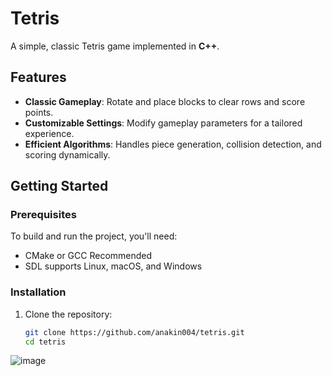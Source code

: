 # Tetris

A simple, classic Tetris game implemented in **C++**. 

## Features
- **Classic Gameplay**: Rotate and place blocks to clear rows and score points.
- **Customizable Settings**: Modify gameplay parameters for a tailored experience.
- **Efficient Algorithms**: Handles piece generation, collision detection, and scoring dynamically.

## Getting Started

### Prerequisites
To build and run the project, you'll need:
- CMake or GCC Recommended
- SDL supports Linux, macOS, and Windows

### Installation
1. Clone the repository:
   ```bash
   git clone https://github.com/anakin004/tetris.git
   cd tetris

![image](https://github.com/user-attachments/assets/c6204d0b-a0a5-4923-be6d-732478eee6d8)



